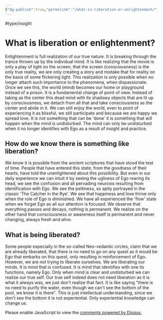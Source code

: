 ```yaml
---
{"dg-publish":true,"permalink":"/what-is-liberation-or-enlightenment/","created":"","updated":""}
---
```


<!-- Google tag (gtag.js) --> <script async src="https://www.googletagmanager.com/gtag/js?id=G-VTS8P5L3R1"></script> <script> window.dataLayer = window.dataLayer || []; function gtag(){dataLayer.push(arguments);} gtag('js', new Date()); gtag('config', 'G-VTS8P5L3R1'); </script>
#type/insight  



# What is liberation or enlightenment?

Enlightenment is full realization of our true nature. It is breaking through the trance thrown up by the individual mind.  It is like realizing that the movie is only a play of light on  the screen,  that the screen (consciousness) is the only true reality, we are only creating a story and mistake that for reality on the basis of some flickering light. This realization is only possible when no longer attach such importance to the phenomena, when dispassionate. Once we see this, the world (mind) becomes our home or playground instead of a prison. It is a fundamental change of  point of view. Instead of taking as the center this dead mind with its shadowy objects that are lit up by consciousness, we detach from all that and take consciousness as  the center and abide in it. We can still enjoy the world, even to point of experiencing it as blissful, we still participate and because we are happy we spread love. It is not something that can be 'done' it is something that will happen when the mind is undisturbed.  The mind can only be undisturbed when it no longer identifies with Ego as a result of insight and practice.

## How do we know there is something like liberation? 

We know it is possible from the ancient scriptures that have stood the test of time. People that have entered this state, from the goodness of their hearts, have told the unenlightened about this possibility. But even in our daily experience we can intuit it by seeing the ugliness of Ego rearing its head, we see the confusion and all pervading neurosis resulting from identification with Ego. We see the pettiness, so aptly portrayed in the classic 'The Catcher in the Rye'. We see that happiness and love thrive only when the role of Ego is diminished. We have all experienced the 'flow' state when we forget Ego as all our attention is focused. We observe that everything passes and decays, nothing is permanent. We realize on the other hand that consciousness or awareness itself is permanent and never changing, always fresh and alive. 

## What is being liberated?

Some people especially in the so-called Neo-vedantic circles, claim that we are already liberated, that there is no need to go on any quest as it would be Ego that embarks on this quest, only resulting in reinforcement of Ego. 
However, we are not trying to liberate ourselves. We are liberating our minds. It is mind that is confused. It is mind that identifies with one its functions, namely Ego.  Only when mind is clear and undisturbed we can realize our true self. Our true self indeed does not need liberation as it is what it always was, we just don't realize that fact.
It is like saying "there is no need to purify the water, even though we can't see the bottom of the pool, we know it is there". This is just intellectual understanding, since we don't see the bottom it is not experiential. Only experiential knowledge can change us.




<script id="dsq-count-scr" src="//www-spiritual-garden-com.disqus.com/count.js" async></script>
<div id="disqus_thread"></div>
<script>
    /**
    *  RECOMMENDED CONFIGURATION VARIABLES: EDIT AND UNCOMMENT THE SECTION BELOW TO INSERT DYNAMIC VALUES FROM YOUR PLATFORM OR CMS.
    *  LEARN WHY DEFINING THESE VARIABLES IS IMPORTANT: https://disqus.com/admin/universalcode/#configuration-variables    */
    /*
    var disqus_config = function () {
    this.page.url = PAGE_URL;  // Replace PAGE_URL with your page's canonical URL variable
    this.page.identifier = PAGE_IDENTIFIER; // Replace PAGE_IDENTIFIER with your page's unique identifier variable
    };
    */
    (function() { // DON'T EDIT BELOW THIS LINE
    var d = document, s = d.createElement('script');
    s.src = 'https://www-spiritual-garden-com.disqus.com/embed.js';
    s.setAttribute('data-timestamp', +new Date());
    (d.head || d.body).appendChild(s);
    })();
</script>
<noscript>Please enable JavaScript to view the <a href="https://disqus.com/?ref_noscript">comments powered by Disqus.</a></noscript>